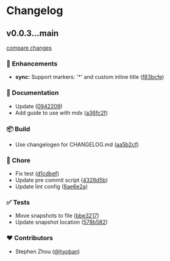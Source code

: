 # Changelog

## v0.0.3...main

[compare changes](https://github.com/hyoban/remark-github-alerts/compare/v0.0.3...main)

### 🚀 Enhancements

- **sync:** Support markers: '\*' and custom inline title ([f83bcfe](https://github.com/hyoban/remark-github-alerts/commit/f83bcfe))

### 📖 Documentation

- Update ([0942209](https://github.com/hyoban/remark-github-alerts/commit/0942209))
- Add guide to use with mdx ([a36fc2f](https://github.com/hyoban/remark-github-alerts/commit/a36fc2f))

### 📦 Build

- Use changelogen for CHANGELOG.md ([aa5b2cf](https://github.com/hyoban/remark-github-alerts/commit/aa5b2cf))

### 🏡 Chore

- Fix test ([d1cdbef](https://github.com/hyoban/remark-github-alerts/commit/d1cdbef))
- Update pre commit script ([4328d5b](https://github.com/hyoban/remark-github-alerts/commit/4328d5b))
- Update lint config ([6ae6e2a](https://github.com/hyoban/remark-github-alerts/commit/6ae6e2a))

### ✅ Tests

- Move snapshots to file ([bbe3217](https://github.com/hyoban/remark-github-alerts/commit/bbe3217))
- Update snapshot location ([578b582](https://github.com/hyoban/remark-github-alerts/commit/578b582))

### ❤️ Contributors

- Stephen Zhou ([@hyoban](http://github.com/hyoban))
